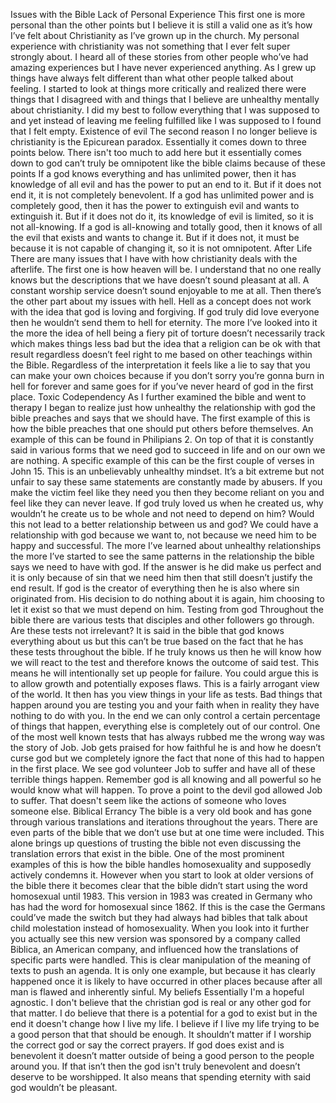 
Issues with the Bible
Lack of Personal Experience
This first one is more personal than the other points but I believe it is still a valid one as it’s how I’ve felt about Christianity as I’ve grown up in the church. My personal experience with christianity was not something that I ever felt super strongly about. I heard all of these stories from other people who’ve had amazing experiences but I have never experienced anything. As I grew up things have always felt different than what other people talked about feeling. I started to look at things more critically and realized there were things that I disagreed with and things that I believe are unhealthy mentally about christianity. I did my best to follow everything that I was supposed to and yet instead of leaving me feeling fulfilled like I was supposed to I found that I felt empty.
Existence of evil
 The second reason I no longer believe is christianity is the Epicurean paradox. Essentially it comes down to three points below. There isn't too much to add here but it essentially comes down to god can’t truly be omnipotent like the bible claims because of these points
 If a god knows everything and has unlimited power, then it has knowledge of all evil and has the power to put an end to it. But if it does not end it, it is not completely benevolent.
If a god has unlimited power and is completely good, then it has the power to extinguish evil and wants to extinguish it. But if it does not do it, its knowledge of evil is limited, so it is not all-knowing.
If a god is all-knowing and totally good, then it knows of all the evil that exists and wants to change it. But if it does not, it must be because it is not capable of changing it, so it is not omnipotent.
After Life
There are many issues that I have with how christianity deals with the afterlife. The first one is how heaven will be. I understand that no one really knows but the descriptions that we have doesn’t sound pleasant at all. A constant worship service doesn’t sound enjoyable to me at all. Then there’s the other part about my issues with hell. Hell as a concept does not work with the idea that god is loving and forgiving. If god truly did love everyone then he wouldn’t send them to hell for eternity. The more I’ve looked into it the more the idea of hell being a fiery pit of torture doesn’t necessarily track which makes things less bad but the idea that a religion can be ok with that result regardless doesn’t feel right to me based on other teachings within the Bible. Regardless of the interpretation it feels like a lie to say that you can make your own choices because if you don’t sorry you’re gonna burn in hell for forever and same goes for if you’ve never heard of god in the first place.
Toxic Codependency
As I further examined the bible and went to therapy I began to realize just how unhealthy the relationship with god the bible preaches and says that we should have. The first example of this is how the bible preaches that one should put others before themselves. An example of this can be found in Philipians 2. On top of that it is constantly said in various forms that we need god to succeed in life and on our own we are nothing. A specific example of this can be the first couple of verses in John 15. This is an unbelievably unhealthy mindset. It’s a bit extreme but not unfair to say these same statements are constantly made by abusers. If you make the victim feel like they need you then they become reliant on you and feel like they can never leave. If god truly loved us when he created us, why wouldn’t he create us to be whole and not need to depend on him? Would this not lead to a better relationship between us and god? We could have a relationship with god because we want to, not because we need him to be happy and successful. The more I’ve learned about unhealthy relationships the more I’ve started to see the same patterns in the relationship the bible says we need to have with god. If the answer is he did make us perfect and it is only because of sin that we need him then that still doesn’t justify the end result. If god is the creator of everything then he is also where sin originated from. His decision to do nothing about it is again, him choosing to let it exist so that we must depend on him.
Testing from god
Throughout the bible there are various tests that disciples and other followers go through. Are these tests not irrelevant? It is said in the bible that god knows everything about us but this can’t be true based on the fact that he has these tests throughout the bible. If he truly knows us then he will know how we will react to the test and therefore knows the outcome of said test. This means he will intentionally set up people for failure. You could argue this is to allow growth and potentially exposes flaws. This is a fairly arrogant view of the world. It then has you view things in your life as tests. Bad things that happen around you are testing you and your faith when in reality they have nothing to do with you. In the end we can only control a certain percentage of things that happen, everything else is completely out of our control. One of the most well known tests that has always rubbed me the wrong way was the story of Job. Job gets praised for how faithful he is and how he doesn’t curse god but we completely ignore the fact that none of this had to happen in the first place. We see god volunteer Job to suffer and have all of these terrible things happen. Remember god is all knowing and all powerful so he would know what will happen. To prove a point to the devil god allowed Job to suffer. That doesn't seem like the actions of someone who loves someone else.
Biblical Errancy
The bible is a very old book and has gone through various translations and iterations throughout the years. There are even parts of the bible that we don’t use but at one time were included. This alone brings up questions of trusting the bible not even discussing the translation errors that exist in the bible. One of the most prominent examples of this is how the bible handles homosexuality and supposedly actively condemns it. However when you start to look at older versions of the bible there it becomes clear that the bible didn’t start using the word homosexual until 1983. This version in 1983 was created in Germany who has had the word for homosexual since 1862. If this is the case the Germans could’ve made the switch but they had always had bibles that talk about child molestation instead of homosexuality. When you look into it further you actually see this new version was sponsored by a company called Biblica, an American company, and influenced how the translations of specific parts were handled. This is clear manipulation of the meaning of texts to push an agenda. It is only one example, but because it has clearly happened once it is likely to have occurred in other places because after all man is flawed and inherently sinful.
My beliefs
 Essentially I'm a hopeful agnostic. I don't believe that the christian god is real or any other god for that matter. I do believe that there is a potential for a god to exist but in the end it doesn't change how I live my life. I believe if I live my life trying to be a good person that that should be enough. It shouldn’t matter if I worship the correct god or say the correct prayers. If god does exist and is benevolent it doesn’t matter outside of being a good person to the people around you. If that isn’t then the god isn't truly benevolent and doesn’t deserve to be worshipped. It also means that spending eternity with said god wouldn’t be pleasant.
